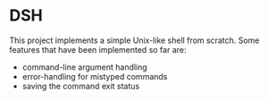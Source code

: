 # DSH

This project implements a simple Unix-like shell from scratch. Some features that have been implemented so far are:
+ command-line argument handling
+ error-handling for mistyped commands
+ saving the command exit status